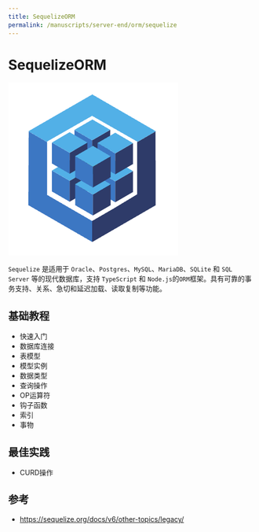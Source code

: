 ```yaml
---
title: SequelizeORM
permalink: /manuscripts/server-end/orm/sequelize
---
```


# SequelizeORM

![](./images/sequelize-logo.png)

`Sequelize` 是适用于 `Oracle`、`Postgres`、`MySQL`、`MariaDB`、`SQLite` 和 `SQL Server`
等的现代数据库，支持 `TypeScript` 和 `Node.js`的`ORM`框架。具有可靠的事务支持、关系、急切和延迟加载、读取复制等功能。

## 基础教程

- 快速入门
- 数据库连接
- 表模型
- 模型实例
- 数据类型
- 查询操作
- OP运算符
- 钩子函数
- 索引
- 事物

## 最佳实践

- CURD操作

## 参考

- <https://sequelize.org/docs/v6/other-topics/legacy/>
